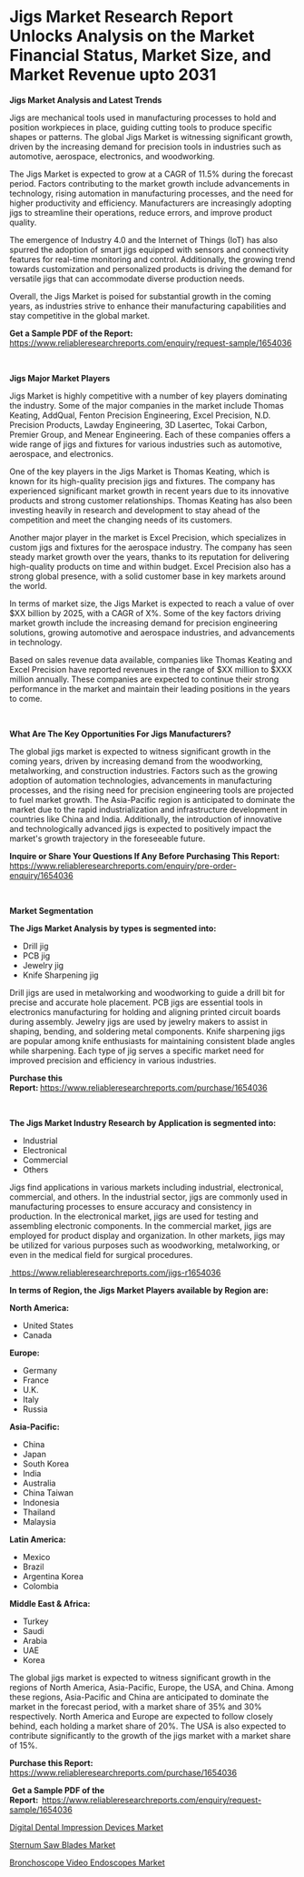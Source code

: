 <p><h1>Jigs Market Research Report Unlocks Analysis on the Market Financial Status, Market Size, and Market Revenue upto 2031</h1></p><p><strong>Jigs Market Analysis and Latest Trends</strong></p>
<p><p>Jigs are mechanical tools used in manufacturing processes to hold and position workpieces in place, guiding cutting tools to produce specific shapes or patterns. The global Jigs Market is witnessing significant growth, driven by the increasing demand for precision tools in industries such as automotive, aerospace, electronics, and woodworking.</p><p>The Jigs Market is expected to grow at a CAGR of 11.5% during the forecast period. Factors contributing to the market growth include advancements in technology, rising automation in manufacturing processes, and the need for higher productivity and efficiency. Manufacturers are increasingly adopting jigs to streamline their operations, reduce errors, and improve product quality.</p><p>The emergence of Industry 4.0 and the Internet of Things (IoT) has also spurred the adoption of smart jigs equipped with sensors and connectivity features for real-time monitoring and control. Additionally, the growing trend towards customization and personalized products is driving the demand for versatile jigs that can accommodate diverse production needs.</p><p>Overall, the Jigs Market is poised for substantial growth in the coming years, as industries strive to enhance their manufacturing capabilities and stay competitive in the global market.</p></p>
<p><strong>Get a Sample PDF of the Report:&nbsp;</strong> <a href="https://www.reliableresearchreports.com/enquiry/request-sample/1654036">https://www.reliableresearchreports.com/enquiry/request-sample/1654036</a></p>
<p>&nbsp;</p>
<p><strong>Jigs Major Market Players</strong></p>
<p><p>Jigs Market is highly competitive with a number of key players dominating the industry. Some of the major companies in the market include Thomas Keating, AddQual, Fenton Precision Engineering, Excel Precision, N.D. Precision Products, Lawday Engineering, 3D Lasertec, Tokai Carbon, Premier Group, and Menear Engineering. Each of these companies offers a wide range of jigs and fixtures for various industries such as automotive, aerospace, and electronics.</p><p>One of the key players in the Jigs Market is Thomas Keating, which is known for its high-quality precision jigs and fixtures. The company has experienced significant market growth in recent years due to its innovative products and strong customer relationships. Thomas Keating has also been investing heavily in research and development to stay ahead of the competition and meet the changing needs of its customers.</p><p>Another major player in the market is Excel Precision, which specializes in custom jigs and fixtures for the aerospace industry. The company has seen steady market growth over the years, thanks to its reputation for delivering high-quality products on time and within budget. Excel Precision also has a strong global presence, with a solid customer base in key markets around the world.</p><p>In terms of market size, the Jigs Market is expected to reach a value of over $XX billion by 2025, with a CAGR of X%. Some of the key factors driving market growth include the increasing demand for precision engineering solutions, growing automotive and aerospace industries, and advancements in technology.</p><p>Based on sales revenue data available, companies like Thomas Keating and Excel Precision have reported revenues in the range of $XX million to $XXX million annually. These companies are expected to continue their strong performance in the market and maintain their leading positions in the years to come.</p></p>
<p>&nbsp;</p>
<p><strong>What Are The Key Opportunities For Jigs Manufacturers?</strong></p>
<p><p>The global jigs market is expected to witness significant growth in the coming years, driven by increasing demand from the woodworking, metalworking, and construction industries. Factors such as the growing adoption of automation technologies, advancements in manufacturing processes, and the rising need for precision engineering tools are projected to fuel market growth. The Asia-Pacific region is anticipated to dominate the market due to the rapid industrialization and infrastructure development in countries like China and India. Additionally, the introduction of innovative and technologically advanced jigs is expected to positively impact the market's growth trajectory in the foreseeable future.</p></p>
<p><strong>Inquire or Share Your Questions If Any Before Purchasing This Report:</strong> <a href="https://www.reliableresearchreports.com/enquiry/pre-order-enquiry/1654036">https://www.reliableresearchreports.com/enquiry/pre-order-enquiry/1654036</a></p>
<p>&nbsp;</p>
<p><strong>Market Segmentation</strong></p>
<p><strong>The Jigs Market Analysis by types is segmented into:</strong></p>
<p><ul><li>Drill jig</li><li>PCB jig</li><li>Jewelry jig</li><li>Knife Sharpening jig</li></ul></p>
<p><p>Drill jigs are used in metalworking and woodworking to guide a drill bit for precise and accurate hole placement. PCB jigs are essential tools in electronics manufacturing for holding and aligning printed circuit boards during assembly. Jewelry jigs are used by jewelry makers to assist in shaping, bending, and soldering metal components. Knife sharpening jigs are popular among knife enthusiasts for maintaining consistent blade angles while sharpening. Each type of jig serves a specific market need for improved precision and efficiency in various industries.</p></p>
<p><strong>Purchase this Report:&nbsp;</strong><a href="https://www.reliableresearchreports.com/purchase/1654036">https://www.reliableresearchreports.com/purchase/1654036</a></p>
<p>&nbsp;</p>
<p><strong>The Jigs Market Industry Research by Application is segmented into:</strong></p>
<p><ul><li>Industrial</li><li>Electronical</li><li>Commercial</li><li>Others</li></ul></p>
<p><p>Jigs find applications in various markets including industrial, electronical, commercial, and others. In the industrial sector, jigs are commonly used in manufacturing processes to ensure accuracy and consistency in production. In the electronical market, jigs are used for testing and assembling electronic components. In the commercial market, jigs are employed for product display and organization. In other markets, jigs may be utilized for various purposes such as woodworking, metalworking, or even in the medical field for surgical procedures.</p></p>
<p><a href="https://www.reliableresearchreports.com/jigs-r1654036">&nbsp;https://www.reliableresearchreports.com/jigs-r1654036</a></p>
<p><strong>In terms of Region, the Jigs Market Players available by Region are:</strong></p>
<p>
    <p> <strong> North America: </strong>
        <ul>
            <li>United States</li>
            <li>Canada</li>
        </ul>
        </p> 
    <p> <strong> Europe: </strong>
        <ul>
            <li>Germany</li>
            <li>France</li>
            <li>U.K.</li>
            <li>Italy</li>
            <li>Russia</li>
        </ul>
        </p> 
    <p> <strong> Asia-Pacific: </strong>
        <ul>
            <li>China</li>
            <li>Japan</li>
            <li>South Korea</li>
            <li>India</li>
            <li>Australia</li>
            <li>China Taiwan</li>
            <li>Indonesia</li>
            <li>Thailand</li>
            <li>Malaysia</li>
        </ul>
        </p> 
    <p> <strong> Latin America: </strong>
        <ul>
            <li>Mexico</li>
            <li>Brazil</li>
            <li>Argentina Korea</li>
            <li>Colombia</li>
        </ul>
        </p> 
    <p> <strong> Middle East & Africa: </strong>
        <ul>
            <li>Turkey</li>
            <li>Saudi</li>
            <li>Arabia</li>
            <li>UAE</li>
            <li>Korea</li>
        </ul>
    </p>
    </p>
<p><p>The global jigs market is expected to witness significant growth in the regions of North America, Asia-Pacific, Europe, the USA, and China. Among these regions, Asia-Pacific and China are anticipated to dominate the market in the forecast period, with a market share of 35% and 30% respectively. North America and Europe are expected to follow closely behind, each holding a market share of 20%. The USA is also expected to contribute significantly to the growth of the jigs market with a market share of 15%.</p></p>
<p><strong>Purchase this Report: </strong><a href="https://www.reliableresearchreports.com/purchase/1654036">https://www.reliableresearchreports.com/purchase/1654036</a></p>
<p>&nbsp;<strong>Get a Sample PDF of the Report:&nbsp;&nbsp;</strong><a href="https://www.reliableresearchreports.com/enquiry/request-sample/1654036">https://www.reliableresearchreports.com/enquiry/request-sample/1654036</a></p>
<p><strong></strong></p>
<p><p><a href="https://github.com/abdillahsp58/Market-Research-Report-List-1/blob/main/digital-dental-impression-devices-market.md">Digital Dental Impression Devices Market</a></p><p><a href="https://github.com/wybrqqeb6/Market-Research-Report-List-1/blob/main/sternum-saw-blades-market.md">Sternum Saw Blades Market</a></p><p><a href="https://github.com/irjbaube82/Market-Research-Report-List-1/blob/main/bronchoscope-video-endoscopes-market.md">Bronchoscope Video Endoscopes Market</a></p></p>